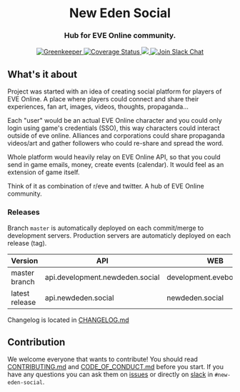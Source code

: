 <h1 align="center">
  New Eden Social
</h1>

<h3 align="center">Hub for EVE Online community.</h3>

<div align="center">
  <!-- <a target="_blank" href="https://travis-ci.org/evebook/api/">
    <img src="https://travis-ci.org/evebook/api.svg?branch=master" alt="Travis Master branch" />
  </a> -->
  <a target="_blank" href="https://greenkeeper.io/">
    <img src="https://badges.greenkeeper.io/evebook/evebook.svg" alt="Greenkeeper" />
  </a>
  <a target="_blank" href="https://coveralls.io/github/new-eden-social/evebook">
    <img src="https://coveralls.io/repos/github/evebook/new-eden-social/badge.svg" alt="Coverage Status" />
  </a>
  <a href="https://microbadger.com/images/evebook/api:latest" title="Docker Image Status">
    <img src="https://images.microbadger.com/badges/image/new-eden-social/api:latest.svg">
    </a>
  <a target="_blank" href="https://www.fuzzwork.co.uk/tweetfleet-slack-invites/">
    <img src="https://img.shields.io/badge/slack-%23evebook-ff69b4.svg" alt="Join Slack Chat" />
  </a>
</div>

## What's it about
Project was started with an idea of creating social platform for players of EVE Online. A place where players could connect and share their experiences, fan art, images, videos, thoughts, propaganda...

Each "user" would be an actual EVE Online character and you could only login using game's credentials (SSO), this way characters could interact outside of eve online. Alliances and corporations could share propaganda videos/art and gather followers who could re-share and spread the word.

Whole platform would heavily relay on EVE Online API, so that you could send in game emails, money, create events (calendar). It would feel as an extension of game itself.

Think of it as combination of r/eve and twitter. A hub of EVE Online community.

### Releases
Branch `master` is automatically deployed on each commit/merge to development servers. Production servers are automaticly deployed
on each release (tag).

| Version        | API                            | WEB                       |Documentation|
| -------------- | ------------------------------ | ------------------------- |-------------|
| master branch  | api.development.newdeden.social |development.evebook.online | [Development](http://api.development.newdeden.social/docs)
| latest release | api.newdeden.social            |newdeden.social            | [Release](http://api.newdeden.social/docs)

Changelog is located in [CHANGELOG.md](https://github.com/new-eden-social/hub/blob/master/CHANGELOG.md)

## Contribution
We welcome everyone that wants to contribute! You should read [CONTRIBUTING.md](https://github.com/new-eden-social/hub/blob/master/CONTRIBUTING.md) and [CODE_OF_CONDUCT.md](https://github.com/new-eden-social/hub/blob/master/CODE_OF_CONDUCT.md) before you start. If you have any questions you can ask them on [issues](https://github.com/new-eden-social/hub/issues) or directly on [slack](https://www.fuzzwork.co.uk/tweetfleet-slack-invites/) in `#new-eden-social`.
